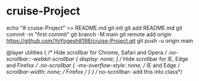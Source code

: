 # cruise-Project
<!-- https://www.useblackbox.io/editor?id=c8fd0979-83b7-4c22-9985-dbed7aeb5fdc -->
echo "# cruise-Project" >> README.md
git init
git add README.md
git commit -m "first commit"
git branch -M main
git remote add origin https://github.com/YoYogesh8198/cruise-Project.git
git push -u origin main


@layer utilities {
      /* Hide scrollbar for Chrome, Safari and Opera */
      .no-scrollbar::-webkit-scrollbar {
          display: none;
      }
     /* Hide scrollbar for IE, Edge and Firefox */
      .no-scrollbar {
          -ms-overflow-style: none;  /* IE and Edge */
          scrollbar-width: none;  /* Firefox */
    }
  }
  /* no-scrollbar- add this into class*/


  <!-- ==  icons8 wibsite for new icon and attractive icons == https://icons8.com/icons/set/users -->
